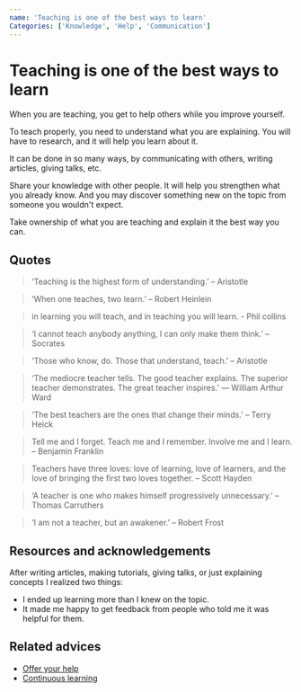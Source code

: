 ```yaml
---
name: 'Teaching is one of the best ways to learn'
Categories: ['Knowledge', 'Help', 'Communication']
---
```

# Teaching is one of the best ways to learn

When you are teaching, you get to help others while you improve yourself.

To teach properly, you need to understand what you are explaining. You will have to research, and it will help you learn about it.

It can be done in so many ways, by communicating with others, writing articles, giving talks, etc.

Share your knowledge with other people. It will help you strengthen what you already know. And you may discover something new on the topic from someone you wouldn't expect.

Take ownership of what you are teaching and explain it the best way you can.

## Quotes

> ‘Teaching is the highest form of understanding.’ – Aristotle

> ‘When one teaches, two learn.’ – Robert Heinlein

> in learning you will teach, and in teaching you will learn. - Phil collins

> ‘I cannot teach anybody anything, I can only make them think.’ – Socrates

> ‘Those who know, do. Those that understand, teach.’ – Aristotle

> ‘The mediocre teacher tells. The good teacher explains. The superior teacher demonstrates. The great teacher inspires.’ ― William Arthur Ward

> ‘The best teachers are the ones that change their minds.’ – Terry Heick

> Tell me and I forget. Teach me and I remember. Involve me and I learn. – Benjamin Franklin

> Teachers have three loves: love of learning, love of learners, and the love of bringing the first two loves together. – Scott Hayden

> ‘A teacher is one who makes himself progressively unnecessary.’ – Thomas Carruthers

> ‘I am not a teacher, but an awakener.’ – Robert Frost

## Resources and acknowledgements

After writing articles, making tutorials, giving talks, or just explaining concepts I realized two things:

- I ended up learning more than I knew on the topic.
- It made me happy to get feedback from people who told me it was helpful for them.

## Related advices

- [Offer your help](../Offer%20your%20help/index.md)
- [Continuous learning](../Continuous%20learning/index.md)